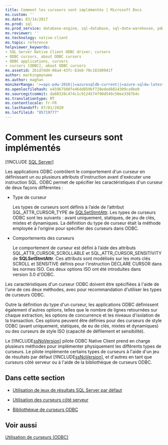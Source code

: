 ```yaml
---
title: Comment les curseurs sont implémentés | Microsoft Docs
ms.custom: ''
ms.date: 03/14/2017
ms.prod: sql
ms.prod_service: database-engine, sql-database, sql-data-warehouse, pdw
ms.reviewer: ''
ms.technology: native-client
ms.topic: reference
helpviewer_keywords:
- SQL Server Native Client ODBC driver, cursors
- ODBC cursors, about ODBC cursors
- ODBC applications, cursors
- cursors [ODBC], about ODBC cursors
ms.assetid: 2b1d7dd4-08a4-43fc-b3eb-70c183d0941f
author: markingmyname
ms.author: maghan
monikerRange: '>=aps-pdw-2016||=azuresqldb-current||=azure-sqldw-latest||>=sql-server-2016||=sqlallproducts-allversions||>=sql-server-linux-2017||=azuresqldb-mi-current'
ms.openlocfilehash: e45967508fe46dd859bf728eded8814309ca9be0
ms.sourcegitcommit: da88320c474c1c9124574f90d549c50ee3387b4c
ms.translationtype: MT
ms.contentlocale: fr-FR
ms.lasthandoff: 07/01/2020
ms.locfileid: "85719777"
---
```

# <a name="how-cursors-are-implemented"></a>Comment les curseurs sont implémentés
[!INCLUDE [SQL Server](../../../includes/applies-to-version/sql-asdb-asdbmi-asdw-pdw.md)]

  Les applications ODBC contrôlent le comportement d'un curseur en définissant un ou plusieurs attributs d'instruction avant d'exécuter une instruction SQL. ODBC permet de spécifier les caractéristiques d'un curseur de deux façons différentes :  
  
-   Type de curseur  
  
     Les types de curseurs sont définis à l’aide de l’attribut SQL_ATTR_CURSOR_TYPE de [SQLSetStmtAttr](../../../relational-databases/native-client-odbc-api/sqlsetstmtattr.md). Les types de curseurs ODBC sont les suivants : avant uniquement, statiques, de jeu de clés, mixtes et dynamiques. La définition du type de curseur était la méthode employée à l'origine pour spécifier des curseurs dans ODBC.  
  
-   Comportements des curseurs  
  
     Le comportement de curseur est défini à l’aide des attributs SQL_ATTR_CURSOR_SCROLLABLE et SQL_ATTR_CURSOR_SENSITIVITY de **SQLSetStmtAttr**. Ces attributs sont modélisés sur les mots clés SCROLL et SENSITIVE définis pour l'instruction DECLARE CURSOR dans les normes ISO. Ces deux options ISO ont été introduites dans version 3.0 d'ODBC.  
  
 Les caractéristiques d'un curseur ODBC doivent être spécifiées à l'aide de l'une de ces deux méthodes, avec pour recommandation d'utiliser les types de curseurs ODBC.  
  
 Outre la définition du type d'un curseur, les applications ODBC définissent également d'autres options, telles que le nombre de lignes retournées sur chaque extraction, les options de concurrence et les niveaux d'isolation de la transaction. Ces options peuvent être définies pour des curseurs de style ODBC (avant uniquement, statiques, de eu de clés, mixtes et dynamiques) ou des curseurs de style ISO (capacité de défilement et sensibilité).  
  
 Le [!INCLUDE[ssNoVersion](../../../includes/ssnoversion-md.md)] pilote ODBC Native Client prend en charge plusieurs méthodes pour implémenter physiquement les différents types de curseurs. Le pilote implémente certains types de curseurs à l'aide d'un jeu de résultats par défaut [!INCLUDE[ssNoVersion](../../../includes/ssnoversion-md.md)], et d'autres en tant que curseurs côté serveur ou à l'aide de la bibliothèque de curseurs ODBC.  
  
## <a name="in-this-section"></a>Dans cette section  
  
-   [Utilisation de jeux de résultats SQL Server par défaut](../../../relational-databases/native-client-odbc-cursors/implementation/using-sql-server-default-result-sets.md)  
  
-   [Utilisation des curseurs côté serveur](../../../relational-databases/native-client-odbc-cursors/implementation/using-server-cursors.md)  
  
-   [Bibliothèque de curseurs ODBC](../../../relational-databases/native-client-odbc-cursors/implementation/odbc-cursor-library.md)  
  
## <a name="see-also"></a>Voir aussi  
 [Utilisation de curseurs &#40;ODBC&#41;](../../../relational-databases/native-client-odbc-cursors/using-cursors-odbc.md)  
  
  
